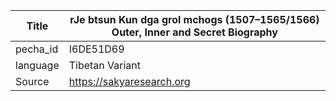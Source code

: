 |Title | rJe btsun Kun dga grol mchogs (1507–1565/1566) Outer, Inner and Secret Biography 
| --- | --- 
|pecha_id | I6DE51D69
|language | Tibetan Variant
|Source | https://sakyaresearch.org